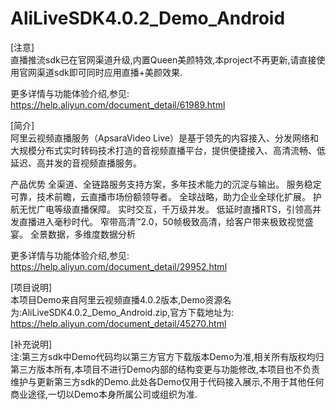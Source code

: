 # AliLiveSDK4.0.2_Demo_Android

[注意]</br>
直播推流sdk已在官网渠道升级,内置Queen美颜特效,本project不再更新,请直接使用官网渠道sdk即可同时应用直播+美颜效果.

更多详情与功能体验介绍,参见:
https://help.aliyun.com/document_detail/61989.html

[简介]</br>
阿里云视频直播服务（ApsaraVideo Live）是基于领先的内容接入、分发网络和大规模分布式实时转码技术打造的音视频直播平台，提供便捷接入、高清流畅、低延迟、高并发的音视频直播服务。

产品优势
全渠道、全链路服务支持方案，多年技术能力的沉淀与输出。
服务稳定可靠，技术前瞻，云直播市场份额领导者。
全球战略，助力企业全球化扩展。
护航无忧广电等级直播保障。
实时交互，千万级并发。
低延时直播RTS，引领高并发直播进入毫秒时代。
窄带高清™2.0，50帧极致高清，给客户带来极致视觉盛宴。
全景数据，多维度数据分析

更多详情与功能体验介绍,参见:
https://help.aliyun.com/document_detail/29952.html



[项目说明]</br>
本项目Demo来自阿里云视频直播4.0.2版本,Demo资源名为:AliLiveSDK4.0.2_Demo_Android.zip,官方下载地址为:
https://help.aliyun.com/document_detail/45270.html


[补充说明]</br>
注:第三方sdk中Demo代码均以第三方官方下载版本Demo为准,相关所有版权均归第三方版本所有,本项目不进行Demo内部的结构变更与功能修改,本项目也不负责维护与更新第三方sdk的Demo.此处各Demo仅用于代码接入展示,不用于其他任何商业途径,一切以Demo本身所属公司或组织为准.
